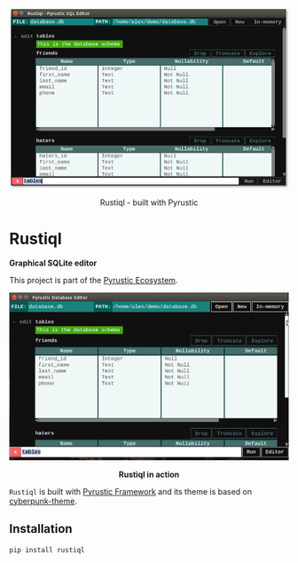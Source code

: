 <!-- Image -->
<div align="center">
    <img src="https://raw.githubusercontent.com/pyrustic/misc/master/media/rustiql-screenshot.png" alt="Alt">
    <br>
    <p align="center">
    Rustiql - built with Pyrustic
    </p>
</div>

<!-- Intro Text -->
# Rustiql
<b> Graphical SQLite editor </b>

This project is part of the [Pyrustic Ecosystem](https://pyrustic.github.io).


<div align="center">
    <img src="https://raw.githubusercontent.com/pyrustic/misc/master/media/rustiql.gif" alt="Figure" width="650">
    <p align="center">
    <b> Rustiql in action </b>
    </p>
</div>

`Rustiql` is built with [Pyrustic Framework](https://github.com/pyrustic/pyrustic) and its theme is based on [cyberpunk-theme](https://github.com/pyrustic/cyberpunk-theme).


## Installation

```bash
pip install rustiql
```